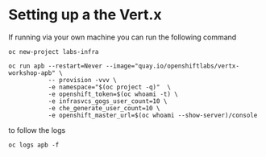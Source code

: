 # Setting up a the Vert.x 

If running via your own machine you can run the following command

  ```
  oc new-project labs-infra

  oc run apb --restart=Never --image="quay.io/openshiftlabs/vertx-workshop-apb" \
             -- provision -vvv \
             -e namespace="$(oc project -q)"  \
             -e openshift_token=$(oc whoami -t) \
             -e infrasvcs_gogs_user_count=10 \
             -e che_generate_user_count=10 \
             -e openshift_master_url=$(oc whoami --show-server)/console
  ```

to follow the logs
  ```
  oc logs apb -f
  ```

